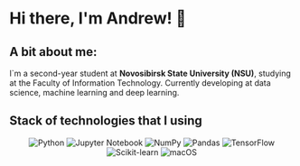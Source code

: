 # Hi there, I'm Andrew! 👋

## A bit about me:

I`m a second-year student at **Novosibirsk State University (NSU)**, studying at the Faculty of Information Technology. Currently developing at data science, machine learning and deep learning.

## Stack of technologies that I using

<div align="center">
  <img src="https://img.shields.io/badge/Python-3776AB?style=for-the-badge&logo=python&logoColor=white" alt="Python" />
  <img src="https://img.shields.io/badge/Jupyter-F37626?style=for-the-badge&logo=jupyter&logoColor=white" alt="Jupyter Notebook">
  <img src="https://img.shields.io/badge/NumPy-013243?style=for-the-badge&logo=numpy&logoColor=white" alt="NumPy" />
  <img src="https://img.shields.io/badge/Pandas-150458?style=for-the-badge&logo=pandas&logoColor=white" alt="Pandas" />
  <img src="https://img.shields.io/badge/TensorFlow-FF6F00?style=for-the-badge&logo=tensorflow&logoColor=white" alt="TensorFlow" />
  <img src="https://img.shields.io/badge/ScikitLearn-F7931E?style=for-the-badge&logo=scikit-learn&logoColor=white" alt="Scikit-learn" />
  <img src="https://img.shields.io/badge/macOS-000000?style=for-the-badge&logo=apple&logoColor=white" alt="macOS">
</div>
